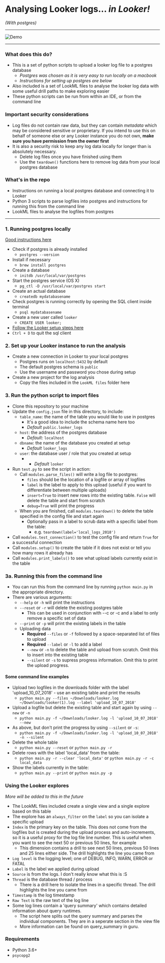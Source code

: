 # Analysing Looker logs... *in Looker!*
*(With postgres)*

---

![Demo](demo.gif)


---

### What does this do?
* This is a set of python scripts to upload a looker log file to a postgres database
  * _Postgres was chosen as it is very easy to run locally on a macbook_
  * _Instructions for setting up postgres are below_
* Also included is a set of LookML files to analyse the looker log data with some useful drill paths to make exploring easier
* These python scripts can be run from within an IDE, or from the command line


### **Important** security considerations

* Log files do not contain raw data, but they can contain _metadata_ which may be considered sensitive or proprietary. If you intend to use this on behalf of someone else or any Looker instance you do not own, **make sure you have permission from the owner first**
* It is also a security risk to keep any log data locally for longer than is absolutely necessary.
  * Delete log files once you have finished using them
  * Use the `teardown()` functions here to remove log data from your local postgres database


### What's in the repo
* Instructions on running a local postgres database and connecting it to Looker
* Python 3 scripts to parse logfiles into postgres and instructions for running this from the command line
* LookML files to analyse the logfiles from postgres


---

### 1. Running postgres locally

[Good instructions here](https://www.robinwieruch.de/postgres-sql-macos-setup/)

* Check if postgres is already installed
  * `postgres --version`
* Install if necessary
  * `brew install postgres`
* Create a database
  * `initdb /usr/local/var/postgres`
* Start the postgres service (OS X)
  * `pg_ctl -D /usr/local/var/postgres start`
* Create an actual database
  * `createdb mydatabasename`
* Check postgres is running correctly by opening the SQL client inside terminal
  * `psql mydatabasename`
* Create a new user called `looker`
  * `CREATE USER looker;`
* [Follow the Looker setup steps here](https://docs.looker.com/setup-and-management/database-config/postgresql)
* `Ctrl + D` to quit the sql client


### 2. Set up your Looker instance to run the analysis

* Create a new connection in Looker to your local postgres
  * Postgres runs on `localhost:5432` by default
  * The default postgres schema is `public`
  * Use the username and password you chose during setup
* Create a new project for the log analysis
  * Copy the files included in the `LookML files` folder here


### 3. Run the python script to import files

* Clone this repository to your machine
* Update the `config.json` file in this directory, to include:
  * `table_name`: the name of the table you would like to use in postgres
    * It's a good idea to include the schema name here too
    * _Default_ `public.looker_logs`
  * `host`: the address of the postgres database
    * _Default:_ `localhost`
  * `dbname`: the name of the database you created at setup
    * _Default_ `looker_logs`
  * `user`: the database user / role that you created at setup
    * * _Default_ `looker`
* Run `test.py` to see the script in action:
  * Call `modules.parse_files()` will write a log file to postgres:
    * `files` should be the location of a logfile or array of logfiles
    * `label` is the label to apply to this upload (useful if you want to differentiate between multiple uploads)
    * `insert=True` to insert new rows into the existing table. `False` will delete the table and start from scratch
    * `debug=True` will print the progress
  * When you are finished, call `modules.teardown()` to delete the table specified in the config file and start again
    * Optionally pass in a label to scrub data with a specific label from the table:
      * e.g. `teardown(label='local_logs_2018')` 
* Call `modules.test_connection()` to test the config file and return `True` for a successful connection
* Call `modules.setup()` to create the table if it does not exist or tell you how many rows it already has
* Call `modules.print_labels()` to see what upload labels currently exist in the table


### 3a. Running this from the command line
  * You can run this from the command line by running `python main.py` in the appropriate directory.
  * There are various arguments:
    * `--help` or `-h` will print the instructions
    * `--reset` or `-r` will delete the existing postgres table
      * This can be used in conjunction with --c or -c and a label to only remove a specific set of data
    * `--print` or `-p` will print the existing labels in the table
    * Uploading data
      * **Required** `--files` or `-f` followed by a space-separated list of files to upload
      * **Required** `--label` or `-l` to add a label
      * `--new` or `-n` to delete the table and upload from scratch. Omit this to insert into the existing table
      * `--silent` or `-s` to supress progress information. Omit this to print the upload progress.

#### Some command line examples

* Upload two logfiles in the downloads folder with the label 'upload_10_07_2018' - use an existing table and print the results
  * `python main.py --files ~/Downloads/looker.log ~/Downloads/looker(1).log --label 'upload_10_07_2018'`
* Upload a logfile but delete the existing table and start again by using `--new` or `-n`
  * `python main.py -f ~/Downloads/looker.log -l 'upload_10_07_2018' --new`
* As above, but don't print the progress by using `--silent` or `-s`:
  * `python main.py -f ~/Downloads/looker.log -l 'upload_10_07_2018' -n --silent`
* Delete the whole table
  * `python main.py --reset` or `python main.py -r`
* Delete rows with the label 'local_data' from the table:
  * `python main.py -r --clear 'local_data'` or `python main.py -r -c local_data`
* Show the labels currently in the table:
  * `python main.py --print` or `python main.py -p`


### Using the Looker explores
_More will be added to this in the future_

* The LookML files included create a single view and a single explore based on this table
* The explore has an `always_filter` on the `label` so you can isolate a specific upload
* `Index` is the primary key on the table. This does not come from the logfiles but is created during the upload process and auto-increments, so it is a useful proxy for the log file line number. This is useful when you want to see the next 50 or previous 50 lines, for example
  * This dimension contains a drill to see next 50 lines, previous 50 lines and 25 lines either side. The drill highlights the line you came from
* `Log level` is the logging level; one of DEBUG, INFO, WARN, ERROR or FATAL
* `Label` is the label we applied during upload
* `Source` is from the logs. I don't really know what this is :S
* `Thread` is the database thread / process 
  * There is a drill here to isolate the lines in a specific thread. The drill highlights the line you came from
* `Timestamp` is the log timestamp
* `Raw Text` is the raw text of the log line
* Some log lines contain a 'query summary' which contains detailed information about query runtimes.
  * The script here splits out the query summary and parses the individual components. They are in a seperate section in the view file
  * More information can be found on query_summary in guru.

### Requirements
* Python 3.6+
* `psycopg2`